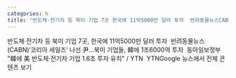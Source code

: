 ```yaml
---
categories: h
title: "반도체·전기차 등 북미 기업 7곳 한국에 11억5000만 달러 투자  반려동물뉴스CABN"
---
```

반도체·전기차 등 북미 기업 7곳, 한국에 11억5000만 달러 투자&nbsp;&nbsp;반려동물뉴스(CABN)‘코리아 세일즈’ 나선 尹…북미 기업들, 韓에 1조6000억 투자&nbsp;&nbsp;동아일보정부 "韓에 美 반도체·전기차 기업 1.6조 투자 유치" / YTN&nbsp;&nbsp;YTNGoogle 뉴스에서 전체 콘텐츠 보기